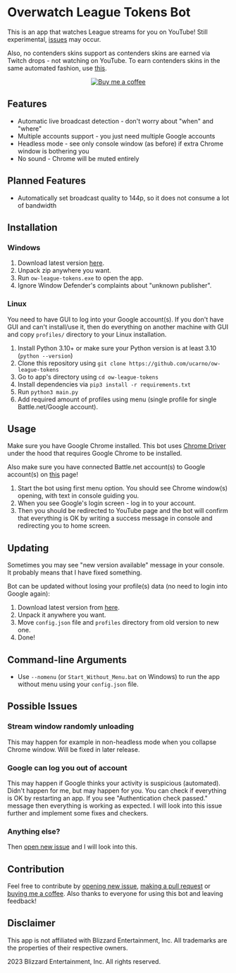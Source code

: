 # Overwatch League Tokens Bot
This is an app that watches League streams for you on YouTube! Still experimental, [issues](#possible-issues) may occur.

Also, no contenders skins support as contenders skins are earned via Twitch drops - not watching on YouTube.
To earn contenders skins in the same automated fashion, use [this](https://github.com/DevilXD/TwitchDropsMiner).

<div align="center">

[![Buy me a coffee](https://i.imgur.com/NOoWZ8G.png)](https://ko-fi.com/ucarno)

</div>

## Features
* Automatic live broadcast detection - don't worry about "when" and "where"
* Multiple accounts support - you just need multiple Google accounts
* Headless mode - see only console window (as before) if extra Chrome window is bothering you
* No sound - Chrome will be muted entirely

## Planned Features
* Automatically set broadcast quality to 144p, so it does not consume a lot of bandwidth

## Installation
### Windows
1. Download latest version [here](https://github.com/ucarno/ow-league-tokens/releases/latest).
2. Unpack zip anywhere you want.
3. Run `ow-league-tokens.exe` to open the app.
4. Ignore Window Defender's complaints about "unknown publisher".

### Linux
You need to have GUI to log into your Google account(s). If you don't have GUI and can't install/use it, then
do everything on another machine with GUI and copy `profiles/` directory to your Linux installation.
1. Install Python 3.10+ or make sure your Python version is at least 3.10 (`python --version`)
2. Clone this repository using `git clone https://github.com/ucarno/ow-league-tokens`
3. Go to app's directory using `cd ow-league-tokens`
4. Install dependencies via `pip3 install -r requirements.txt`
5. Run `python3 main.py`
6. Add required amount of profiles using menu (single profile for single Battle.net/Google account).

## Usage
Make sure you have Google Chrome installed.
This bot uses [Chrome Driver](https://github.com/ultrafunkamsterdam/undetected-chromedriver)
under the hood that requires Google Chrome to be installed.

Also make sure you have connected Battle.net account(s) to Google account(s)
on [this](https://www.youtube.com/account_sharing) page!

1. Start the bot using first menu option.
You should see Chrome window(s) opening, with text in console guiding you.
2. When you see Google's login screen - log in to your account.
3. Then you should be redirected to YouTube page and the bot will confirm that everything is OK by writing a success
message in console and redirecting you to home screen.

## Updating
Sometimes you may see "new version available" message in your console. It probably means that I have fixed something.

Bot can be updated without losing your profile(s) data (no need to login into Google again):
1. Download latest version from [here](https://github.com/ucarno/ow-league-tokens/releases/latest).
2. Unpack it anywhere you want.
3. Move `config.json` file and `profiles` directory from old version to new one.
4. Done!

## Command-line Arguments
* Use `--nomenu` (or `Start_Without_Menu.bat` on Windows) to run the app without menu using your `config.json` file.

## Possible Issues
### Stream window randomly unloading
This may happen for example in non-headless mode when you collapse Chrome window.
Will be fixed in later release.

### Google can log you out of account
This may happen if Google thinks your activity is suspicious (automated). Didn't happen for me, but may happen for you.
You can check if everything is OK by restarting an app. If you see "Authentication check passed." message then
everything is working as expected. I will look into this issue further and implement some fixes and checkers.

### Anything else?
Then [open new issue](https://github.com/ucarno/ow-league-tokens/issues/new) and I will look into this.

## Contribution
Feel free to contribute by
[opening new issue](https://github.com/ucarno/ow-league-tokens/issues/new),
[making a pull request](https://github.com/ucarno/ow-league-tokens/pulls) or
[buying me a coffee](https://ko-fi.com/ucarno).
Also thanks to everyone for using this bot and leaving feedback!

## Disclaimer
This app is not affiliated with Blizzard Entertainment, Inc. All trademarks are the properties of their respective owners.

2023 Blizzard Entertainment, Inc. All rights reserved.